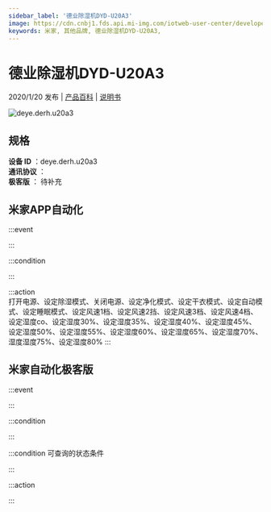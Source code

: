 ```yaml
---
sidebar_label: '德业除湿机DYD-U20A3'
image: https://cdn.cnbj1.fds.api.mi-img.com/iotweb-user-center/developer_1679047614686xpQGcFq9.png?GalaxyAccessKeyId=AKVGLQWBOVIRQ3XLEW&Expires=9223372036854775807&Signature=ulrrKV71+78z6BBiZ97/izyP5Qw=
keywords: 米家, 其他品牌, 德业除湿机DYD-U20A3, 
---
```

# 德业除湿机DYD-U20A3

2020/1/20 发布 | [产品百科](https://home.mi.com/webapp/content/baike/product/index.html?model=deye.derh.u20a3/) | [说明书](https://home.mi.com/views/introduction.html?model=deye.derh.u20a3&region=cn)

![deye.derh.u20a3](https://cdn.cnbj1.fds.api.mi-img.com/iotweb-user-center/developer_1679047614686xpQGcFq9.png?GalaxyAccessKeyId=AKVGLQWBOVIRQ3XLEW&Expires=9223372036854775807&Signature=ulrrKV71+78z6BBiZ97/izyP5Qw=)

## 规格  
> 
**设备 ID** ：deye.derh.u20a3  
**通讯协议** ：  
**极客版**  ： 待补充 


## 米家APP自动化  

:::event  

:::

:::condition  

:::

:::action   
打开电源、设定除湿模式、关闭电源、设定净化模式、设定干衣模式、设定自动模式、设定睡眠模式、设定风速1档、设定风速2挡、设定风速3档、设定风速4档、设定湿度co、设定湿度30%、设定湿度35%、设定湿度40%、设定湿度45%、设定湿度50%、设定湿度55%、设定湿度60%、设定湿度65%、设定湿度70%、湿度湿度75%、设定湿度80%
:::

## 米家自动化极客版  

:::event  

:::

:::condition  

:::

:::condition 可查询的状态条件  

:::

:::action  

:::

        
